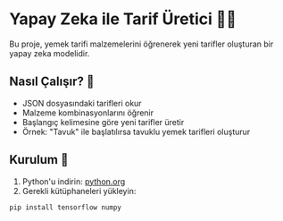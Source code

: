 # Yapay Zeka ile Tarif Üretici 🧑🍳

Bu proje, yemek tarifi malzemelerini öğrenerek yeni tarifler oluşturan bir yapay zeka modelidir.

## Nasıl Çalışır? 🤖
- JSON dosyasındaki tarifleri okur
- Malzeme kombinasyonlarını öğrenir
- Başlangıç kelimesine göre yeni tarifler üretir
- Örnek: "Tavuk" ile başlatılırsa tavuklu yemek tarifleri oluşturur

## Kurulum 🔧
1. Python'u indirin: [python.org](https://www.python.org/)
2. Gerekli kütüphaneleri yükleyin:
```bash
pip install tensorflow numpy
